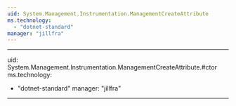 ```yaml
---
uid: System.Management.Instrumentation.ManagementCreateAttribute
ms.technology: 
  - "dotnet-standard"
manager: "jillfra"
---
```


---
uid: System.Management.Instrumentation.ManagementCreateAttribute.#ctor
ms.technology: 
  - "dotnet-standard"
manager: "jillfra"
---
